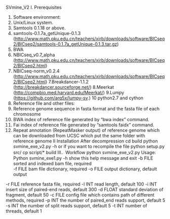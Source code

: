 SVmine_V2
I. Prerequisites
1. Software environment:
1. Unix/Linux system.
2. Samtools 0.1.18 or above.
3. samtools-0.1.7a_getUnique-0.1.3 (http://www.math.pku.edu.cn/teachers/xirb/downloads/software/BICseq2/BICseq2/samtools-0.1.7a_getUnique-0.1.3.tar.gz)
4. BWA
5. NBICseq_v0.7_alpha (http://www.math.pku.edu.cn/teachers/xirb/downloads/software/BICseq2/BICseq2.html)
6. NBICseq-norm_v0.2.4 (http://www.math.pku.edu.cn/teachers/xirb/downloads/software/BICseq2/BICseq2.html)
7.Breakdancer-1.1.2 (http://breakdancer.sourceforge.net/)
8.Meerkat (http://compbio.med.harvard.edu/Meerkat/)
9.Lumpy (https://github.com/arq5x/lumpy-sv.)
10 python2.7 and cython
2. Reference file and other files:
1. Reference genome sequence in fasta format and the fasta file of each chromosome
2. BWA index of reference file generated by “bwa index” command.
3. Fai index of reference file generated by “samtools faidx” command.
4. Repeat annotation (RepeatMasker output) of reference genome which can be downloaded from UCSC which put the same folder with reference genome
II Installation
After decompression
cd build
python svmine_exe_v2.py -h
or if you want to recompile the file
python setup.py src/
cp script/* build
III．Workflow
python svmine_exe_v2.py
Usage:
Python svmine_exe1.py
-h		   show this help message and exit
-b FILE   sorted and indexed bam file, required  
-f FILE    bam file dictionary, required
-o FILE   output dictionary, default output
                      
-r FILE   reference fasta file, required
-l INT    read length, default 100
-i INT    insert size of paired-end reads, default 300
-d FLOAT standard deviation of fragment, default 50
-c FILE   config file which contains path of different methods, required
-p INT   the number of paired_end reads support, default 5
-s INT   the number of split reads support, default 5
-t INT   number of threads, default 1


